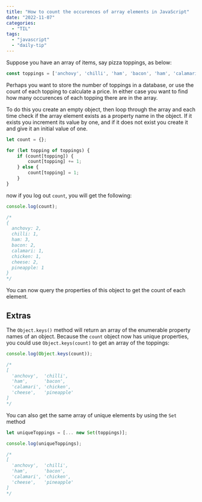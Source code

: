 ```yaml
---
title: "How to count the occurences of array elements in JavaScript"
date: "2022-11-07"
categories: 
  - "TIL"
tags: 
  - "javascript"
  - "daily-tip"
---
```


Suppose you have an array of items, say pizza toppings, as below:

```javascript
const toppings = ['anchovy', 'chilli', 'ham', 'bacon', 'ham', 'calamari', 'bacon', 'chicken', 'cheese', 'pineapple', 'ham', 'anchovy', 'cheese']
```

Perhaps you want to store the number of toppings in a database, or use the count of each topping to calculate a price. In either case you want to find how many occurences of each topping there are in the array.

To do this you create an empty object, then loop through the array and each time check if the array element exists as a property name in the object. If it exists you increment its value by one, and if it does not exist you create it and give it an initial value of one.

```javascript
let count = {};

for (let topping of toppings) {
	if (count[topping]) {
		count[topping] += 1;
	} else {
		count[topping] = 1;
	}
}
```

now  if you log out `count`, you will get the following:

```javascript
console.log(count);

/*
{
  anchovy: 2,
  chilli: 1,
  ham: 3,
  bacon: 2,
  calamari: 1,
  chicken: 1,
  cheese: 2,
  pineapple: 1
}
*/
```

You can now query the properties of this object to get the count of each element.

## Extras

The `Object.keys()` method will return an array of the enumerable property names of an object. Because the `count` object now has unique properties, you could use `Object.keys(count)` to get an array of the toppings:

```javascript
console.log(Object.keys(count));

/*
[
  'anchovy',  'chilli',
  'ham',      'bacon',
  'calamari', 'chicken',
  'cheese',   'pineapple'
]
*/
```

You can also get the same array of unique elements by using the `Set` method

```javascript
let uniqueToppings = [... new Set(toppings)];

console.log(uniqueToppings);

/*
[
  'anchovy',  'chilli',
  'ham',      'bacon',
  'calamari', 'chicken',
  'cheese',   'pineapple'
]
*/
